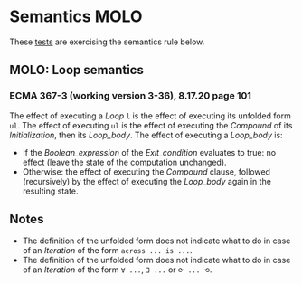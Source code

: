 # Semantics MOLO

These [tests](.) are exercising the semantics rule below.</br>

## MOLO: Loop semantics

### ECMA 367-3 (working version 3-36), 8.17.20 page 101

The effect of executing a *Loop* `l` is the effect of executing its unfolded form `ul`. The effect of
executing `ul` is the effect of executing the *Compound* of its *Initialization*, then its *Loop\_body*.
The effect of executing a *Loop\_body* is:

* If the *Boolean\_expression* of the *Exit\_condition* evaluates to true: no effect (leave the state of
the computation unchanged).
* Otherwise: the effect of executing the *Compound* clause, followed (recursively) by the effect
of executing the *Loop\_body* again in the resulting state.

## Notes

* The definition of the unfolded form does not indicate what to do in case of an *Iteration* of the form `across ... is ...`.
* The definition of the unfolded form does not indicate what to do in case of an *Iteration* of the form `∀ ...`, `∃ ...` or `⟳ ... ⟲`.
